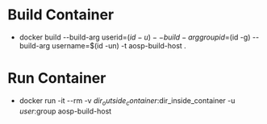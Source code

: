 # Build Container
- docker build --build-arg userid=$(id -u) --build-arg groupid=$(id -g) --build-arg username=$(id -un) -t aosp-build-host .
# Run Container
- docker run -it --rm -v $dir_outside_container:$dir_inside_container -u $user:$group aosp-build-host



